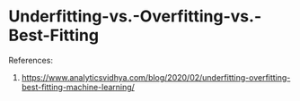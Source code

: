 # Underfitting-vs.-Overfitting-vs.-Best-Fitting

References:
1. https://www.analyticsvidhya.com/blog/2020/02/underfitting-overfitting-best-fitting-machine-learning/
